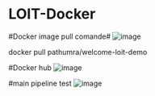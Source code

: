 # LOIT-Docker 

#Docker image pull comande#
![image](https://github.com/Saliya-LOIT2023-Pathum-New/development-team/assets/96324718/5f830a7d-3957-4fb6-a962-a96536ac5fad)

docker pull pathumra/welcome-loit-demo

#Docker hub
![image](https://github.com/Saliya-LOIT2023-Pathum-New/development-team/assets/96324718/ff7e4c3a-5bc5-4543-a0cb-f2ce4ab5b295)

#main pipeline test
![image](https://github.com/Saliya-LOIT2023-Pathum-New/development-team/assets/96324718/4ab931c2-d4c1-46b4-82b7-ff3b1ae7b7e1)



